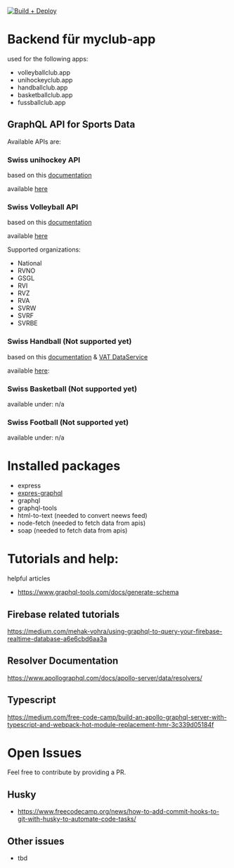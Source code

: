 [![Build + Deploy](https://github.com/myclubapp/backend/actions/workflows/main.yml/badge.svg)](https://github.com/myclubapp/backend/actions/workflows/main.yml)

# Backend für myclub-app

used for the following apps: 
- volleyballclub.app
- unihockeyclub.app  
- handballclub.app  
- basketballclub.app  
- fussballclub.app  

## GraphQL API for Sports Data
Available APIs are: 

### Swiss unihockey API
based on this [documentation](https://api-v2.swissunihockey.ch/api/doc/table/overview)

available [here](https://europe-west6-myclubmanagement.cloudfunctions.net/api/swissunihockey)

### Swiss Volleyball API
based on this [documentation](https://myvolley.volleyball.ch/SwissVolley.wsdl)

available [here](https://europe-west6-myclubmanagement.cloudfunctions.net/api/swissvolley)

Supported organizations:
- National
- RVNO
- GSGL
- RVI
- RVZ
- RVA
- SVRW
- SVRF
- SVRBE

### Swiss Handball (Not supported yet)
based on this [documentation](https://www.handball.ch/media/1845/vat-anleitung-dataservice_de.pdf) & [VAT DataService](https://www.api.handballwelt.ch/dokumentation/VAT-Anleitung_DataService_de.pdf) 


available [here](https://europe-west6-myclubmanagement.cloudfunctions.net/api/swisshandball): 

### Swiss Basketball (Not supported yet)
available under: 
n/a

### Swiss Football (Not supported yet)
available under: 
n/a

# Installed packages
- express
- [expres-graphql](https://www.npmjs.com/package/express-graphql)
- graphql
- graphql-tools
- html-to-text (needed to convert neews feed)
- node-fetch (needed to fetch data from apis)
- soap (needed to fetch data from apis)

# Tutorials and help:

helpful articles
- https://www.graphql-tools.com/docs/generate-schema

## Firebase related tutorials
https://medium.com/mehak-vohra/using-graphql-to-query-your-firebase-realtime-database-a6e6cbd6aa3a

## Resolver Documentation
https://www.apollographql.com/docs/apollo-server/data/resolvers/

## Typescript
https://medium.com/free-code-camp/build-an-apollo-graphql-server-with-typescript-and-webpack-hot-module-replacement-hmr-3c339d05184f

# Open Issues
Feel free to contribute by providing a PR. 

## Husky
- https://www.freecodecamp.org/news/how-to-add-commit-hooks-to-git-with-husky-to-automate-code-tasks/

## Other issues
- tbd